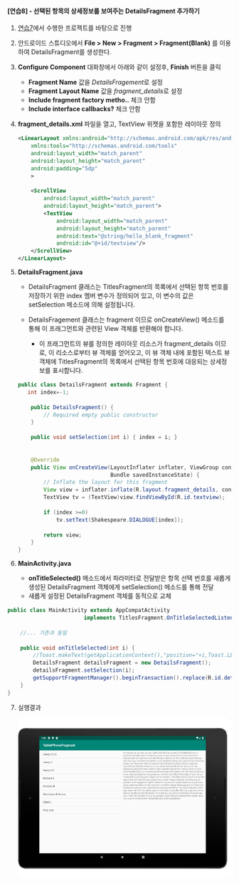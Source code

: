 
#### [연습8] - 선택된 항목의 상세정보를 보여주는 DetailsFragment 추가하기 
1. [연습7](exercise7.html)에서 수행한 프로젝트를 바탕으로 진행
2. 안드로이드 스튜디오에서 **File > New > Fragment > Fragment(Blank)** 를 이용하여 DetailsFragment를 생성한다.
3. **Configure Component** 대화창에서 아래와 같이 설정후, **Finish** 버튼을 클릭
	- **Fragment Name** 값을 *DetailsFragement*로 설정 
	- **Fragment Layout Name** 값을 *fragment\_details*로 설정 
	- **Include fragment factory metho..** 체크 안함
	- **Include interface callbacks?** 체크 안함 
4. **fragment\_details.xml** 파일을 열고, TextView 위젯을 포함한 레이아웃 정의

	```xml
	<LinearLayout xmlns:android="http://schemas.android.com/apk/res/android"
	    xmlns:tools="http://schemas.android.com/tools"
	    android:layout_width="match_parent"
	    android:layout_height="match_parent"
	    android:padding="5dp"
	    >
	
	    <ScrollView
	        android:layout_width="match_parent"
	        android:layout_height="match_parent">
	        <TextView
	            android:layout_width="match_parent"
	            android:layout_height="match_parent"
	            android:text="@string/hello_blank_fragment"
	            android:id="@+id/textview"/>
	    </ScrollView>
	</LinearLayout>
	```
5. **DetailsFragment.java**
	- DetailsFragment 클래스는 TitlesFragment의 목록에서 선택된 항목 번호를 저장하기 위한 index 멤버 변수가 정의되어 있고, 이 변수의 값은 setSelection 메소드에 의해 설정됩니다.

	- DetailsFragement 클래스는 fragment 이므로 onCreateView() 메소드를  통해 이 프래그먼트와 관련된 View 객체를 반환해야 합니다.

		- 이 프래그먼트의 뷰를 정의한 레이아웃 리소스가 fragment_details 이므로, 이 리소스로부터  뷰 객체를 얻어오고, 이 뷰 객체 내에 포함된 텍스트 뷰 객체에 TitlesFragment의 목록에서 선택된 항목 번호에 대응되는 상세정보를 표시합니다. 
		

	```java
	public class DetailsFragment extends Fragment {
	   int index=-1;
	
	    public DetailsFragment() {
	        // Required empty public constructor
	    }
	
	    public void setSelection(int i) { index = i; }
	
	
	    @Override
	    public View onCreateView(LayoutInflater inflater, ViewGroup container,
	                             Bundle savedInstanceState) {
	        // Inflate the layout for this fragment
	        View view = inflater.inflate(R.layout.fragment_details, container, false);
	        TextView tv = (TextView)view.findViewById(R.id.textview);
	
	        if (index >=0)
	            tv.setText(Shakespeare.DIALOGUE[index]);
	
	        return view;
	    }
	}
	```
6. **MainActivity.java**
	- **onTitleSelected()** 메소드에서 파라미터로 전달받은 항목 선택 번호를 새롭게 생성된 DetailsFragment 객체에게 setSelection() 메소드를 통해 전달
	- 새롭게 설정된 DetailsFragment 객체를 동적으로 교체

```java
public class MainActivity extends AppCompatActivity
                        implements TitlesFragment.OnTitleSelectedListener{

    //... 기존과 동일
    
    public void onTitleSelected(int i) {
        //Toast.makeText(getApplicationContext(),"position="+i,Toast.LENGTH_SHORT).show();
        DetailsFragment detailsFragment = new DetailsFragment();
        detailsFragment.setSelection(i);
        getSupportFragmentManager().beginTransaction().replace(R.id.details, detailsFragment).commit();
    }
}

```

7. 실행결과

	![](figure/detailsfragment-result.png)